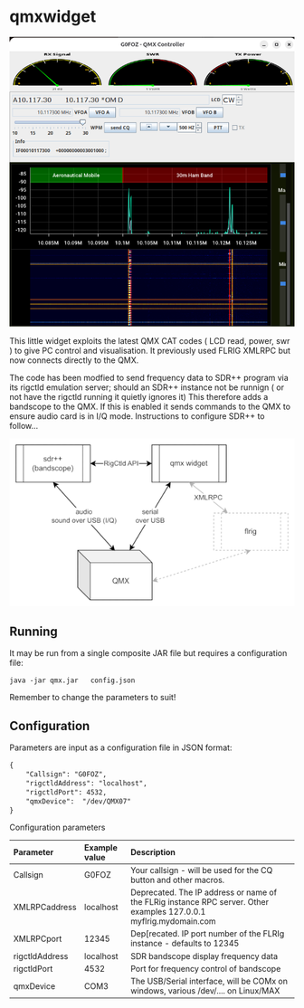 # qmxwidget

![1.00](qmx.png)

This little widget exploits the latest QMX CAT codes ( LCD read, power, swr ) to give PC control and visualisation.
It previously used FLRIG XMLRPC but now connects directly to the QMX.

The code has been modfied to send frequency data to SDR++ program via its rigctld emulation server; should an SDR++ instance not be runnign ( or not have the rigctld running it quietly ignores it)    This therefore adds a bandscope to the QMX.  If this is enabled it sends commands to the QMX to ensure audio card is in I/Q mode.  Instructions to configure SDR++ to follow\...

![1.00](arch2.png)

## Running

It may be run from a single composite JAR file but requires a configuration file:

```
java -jar qmx.jar   config.json 
```

Remember to change the parameters to suit!

## Configuration

Parameters are input as a configuration file in JSON format:

```
{
	"Callsign": "G0FOZ",
    "rigctldAddress": "localhost",
    "rigctldPort": 4532,
    "qmxDevice":  "/dev/QMX07"
}
```

Configuration parameters

| Parameter          | Example value | Description                                                                                               |
| :----------------- | :------------ | :-------------------------------------------------------------------------------------------------------- |
| Callsign           | G0FOZ         | Your callsign - will be used for the CQ button and other macros.                                          |
| XMLRPCaddress      | localhost     | Deprecated. The IP address or name of the FLRig instance RPC server.  Other examples 127.0.0.1   myflrig.mydomain.com |
| XMLRPCport         | 12345         | Dep[recated. IP port number of the FLRIg instance - defaults to 12345                                                  |
| rigctldAddress     | localhost     | SDR bandscope display frequency data                                                                      |
| rigctldPort        | 4532          | Port for frequency control of bandscope                                                                   |
| qmxDevice          | COM3          | The USB/Serial interface, will be COMx on windows, various /dev/.... on Linux/MAX | 